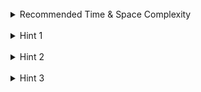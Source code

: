 <br>
<details class="hint-accordion">  
    <summary>Recommended Time & Space Complexity</summary>
    <p>
    You should aim for a solution with <code>O(n)</code> time and <code>O(n)</code> space, where <code>n</code> is the length of the given string. 
    </p>
</details>

<br>
<details class="hint-accordion">  
    <summary>Hint 1</summary>
    <p>
    A brute force solution would be to continuously remove valid brackets until no more can be removed. If the remaining string is empty, return true; otherwise, return false. This would result in an <code>O(n^2)</code> solution. Can we think of a better approach? Perhaps a data structure could help.
    </p>
</details>

<br>
<details class="hint-accordion">  
    <summary>Hint 2</summary>
    <p>
    We can use a stack to store characters. Iterate through the string by index. For an opening bracket, push it onto the stack. If the bracket is a closing type, check for the corresponding opening bracket at the top of the stack. If we don't find the corresponding opening bracket, immediately return false. Why this works?
    </p>
</details>

<br>
<details class="hint-accordion">  
    <summary>Hint 3</summary>
    <p>
    In a valid parenthesis expression, every opening bracket must have a corresponding closing bracket. The stack is used to process the valid string, and it should be empty after the entire process. This ensures that there is a valid substring between each opening and closing bracket.
    </p>
</details>